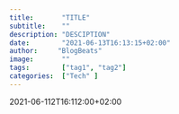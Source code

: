 ```yaml
---
title:       "TITLE"
subtitle:    ""
description: "DESCIPTION"
date:        "2021-06-13T16:13:15+02:00"
author:     "BlogBeats"
image:       ""
tags:        ["tag1", "tag2"]
categories:  ["Tech" ]
---
```

2021-06-112T16:112:00+02:00